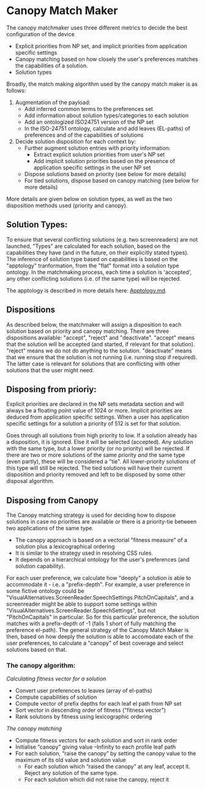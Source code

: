 # Canopy Match Maker

The canopy matchmaker uses three different metrics to decide the best configuration of the device
* Explicit priorities from NP set, and implicit priorities from application specific settings
* Canopy matching based on how closely the user's preferences matches the capabilities of a solution.
* Solution types

Broadly, the match making algorithm used by the canopy match maker is as follows:
1. Augmentation of the payload:
    * Add inferred common terms to the preferences set
    * Add information about solution types/categories to each solution
    * Add an ontologized ISO24751 version of the NP set
    * In the ISO-24751 ontology, calculate and add leaves (EL-paths) of preferences and of the capabilities of solutions
3. Decide solution disposition for each context by:
    * Further augment solution entries with priority information:
        * Extract explicit solution priorities from user's NP set
        * Add implicit solution priorities based on the presence of application specific settings in the user NP set
    * Dispose solutions based on priority (see below for more details)
    * For tied solutions, dispose based on canopy matching (see below for more details)

More details are given below on solution types, as well as the two disposition methods used (priority and canopy).

## Solution Types:
To ensure that several conflicting solutions (e.g. two screenreaders) are not launched, "Types" are calculated for each solution, based on the capabilities they have (and in the future, on their explicitly stated types). The inference of solution type based on capabilities is based on the "apptology" tranformation, from the "flat" format into a solution type ontology. In the matchmaking process, each time a solution is 'accepted', any other conflicting solutions (i.e. of the same type) will be rejected.

The apptology is described in more details here: [Apptology.md](Apptology.md).

## Dispositions
As described below, the matchmaker will assign a disposition to each solution based on priority and canopy matching. There are three dispositions available: "accept", "reject" and "deactivate". "accept" means that the solution will be accepted (and started, if relevant for that solution). "reject" means we do not do anything to the solution. "deactivate" means that we ensure that the solution is not running (i.e. running stop if required). The latter case is relevant for solutions that are conflicting with other solutions that the user might need.

## Disposing from prioriy:
Explicit priorities are declared in the NP sets metadata section and will always be a floating point value of 1024 or more. Implicit priorities are deduced from application specific settings. When a user has application specific settings for a solution a priority of 512 is set for that solution.

Goes through all solutions from high priority to low. If a solution already has a disposition, it is ignored. Else it will be selected (accepted). Any solution with the same type, but a lower priority (or no priority) will be rejected. If there are two or more solutions of the same priority _and_ the same type (even partly), these will be considered a "tie". All lower-priority solutions of this type will still be rejected. The tied solutions will have their current disposition and priority removed and left to be disposed by some other disposal algorithm.

## Disposing from Canopy
The Canopy matching strategy is used for deciding how to dispose solutions in case no priorities are available or there is a priority-tie between two applications of the same type.

* The canopy approach is based on a vectorial "fitness measure" of a solution plus a lexicographical ordering
* It is similar to the strategy used in resolving CSS rules.
* It depends on a hierarchical ontology for the user's preferences (and solution capability).

 For each user preference, we calculate how "deeply" a solution is able to accommodate it - i.e. a "prefix-depth". For example, a user preference in some fictive ontology could be "VisualAlternatives.ScreenReader.SpeechSettings.PitchOnCapitals", and a screenreader might be able to support some settings within "VisualAlternatives.ScreenReader.SpeechSettings", but not "PitchOnCapitals" in particular. So for this particular preference, the solution matches with a prefix-depth of -1 (falls 1 short of fully matching the preference el-path). The general strategy of the Canopy Match Maker is then, based on how deeply the solution is able to accomodate each of the user preferences, to calculate a "canopy" of best coverage and select solutions based on that.

### The canopy algorithm:
*Calculating fitness vector for a solution*
* Convert user preferences to leaves (array of el-paths)
* Compute capabilities of solution
* Compute vector of prefix depths for each leaf el path from NP set
* Sort vector in descending order of fitness ("fitness vector")
* Rank solutions by fitness using lexicographic ordering

*The canopy matching*
* Compute fitness vectors for each solution and sort in rank order
* Initialise “canopy” giving value –Infinity to each profile leaf path
* For each solution, “raise the canopy” by setting the canopy value to the maximum of its old value and solution value
  * For each solution which “raised the canopy” at any leaf, accept it. Reject any solution of the same type.
  * For each solution which did not raise the canopy, reject it



